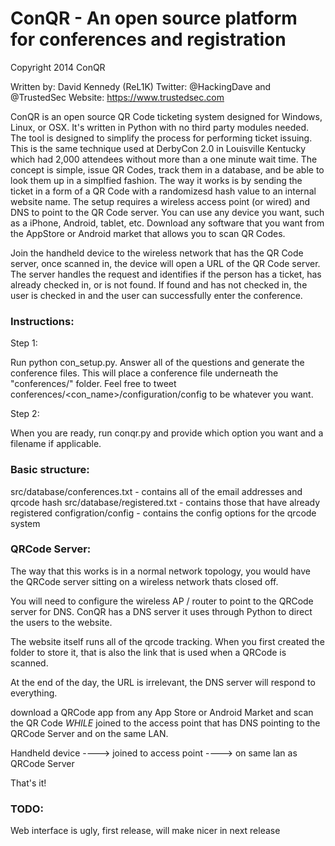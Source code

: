 # ConQR - An open source platform for conferences and registration
Copyright 2014 ConQR

Written by: David Kennedy (ReL1K)
Twitter: @HackingDave and @TrustedSec
Website: https://www.trustedsec.com

ConQR is an open source QR Code ticketing system designed for Windows, Linux, or OSX. It's written in Python with no third party modules needed. The tool is designed
to simplify the process for performing ticket issuing. This is the same technique used at DerbyCon 2.0 in Louisville Kentucky which had 2,000 attendees without more than
a one minute wait time. The concept is simple, issue QR Codes, track them in a database, and be able to look them up in a simplfied fashion. The way it works is by sending
the ticket in a form of a QR Code with a randomizesd hash value to an internal website name. The setup requires a wireless access point (or wired) and DNS to point to the
QR Code server. You can use any device you want, such as a iPhone, Android, tablet, etc. Download any software that you want from the AppStore or Android market that allows
you to scan QR Codes. 

Join the handheld device to the wireless network that has the QR Code server, once scanned in, the device will open a URL of the QR Code server. The server handles the request
and identifies if the person has a ticket, has already checked in, or is not found. If found and has not checked in, the user is checked in and the user can successfully enter
the conference. 

### Instructions:

Step 1: 

Run python con_setup.py. 
Answer all of the questions and generate the conference files.
This will place a conference file underneath the "conferences/" folder. 
Feel free to tweet conferences/<con_name>/configuration/config to be whatever you want.

Step 2:

When you are ready, run conqr.py and provide which option you want and a filename if applicable.

### Basic structure:

src/database/conferences.txt - contains all of the email addresses and qrcode hash 
src/database/registered.txt - contains those that have already registered
configration/config - contains the config options for the qrcode system

### QRCode Server:
 
The way that this works is in a normal network topology, you would have the QRCode server sitting on a wireless network thats closed off.

You will need to configure the wireless AP / router to point to the QRCode server for DNS. ConQR has a DNS server it uses through Python
to direct the users to the website.

The website itself runs all of the qrcode tracking. When you first created the folder to store it, that is also the link that is used when a QRCode is scanned.

At the end of the day, the URL is irrelevant, the DNS server will respond to everything. 

download a QRCode app from any App Store or Android Market and scan the QR Code *WHILE* joined to the access point that has DNS pointing to the QRCode Server and on
the same LAN. 

Handheld device ----> joined to access point ----> on same lan as QRCode Server

That's it!

### TODO:

Web interface is ugly, first release, will make nicer in next release
